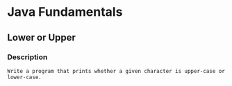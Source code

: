 # Java Fundamentals

## Lower or Upper

### Description
    Write a program that prints whether a given character is upper-case or lower-case.

